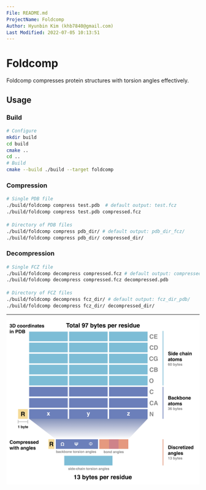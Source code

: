 ```yaml
---
File: README.md
ProjectName: Foldcomp
Author: Hyunbin Kim (khb7840@gmail.com)
Last Modified: 2022-07-05 10:13:51
---
```


# Foldcomp
Foldcomp compresses protein structures with torsion angles effectively.

## Usage

### Build
```sh
# Configure
mkdir build
cd build
cmake ..
cd ..
# Build
cmake --build ./build --target foldcomp
```
### Compression
```sh
# Single PDB file
./build/foldcomp compress test.pdb  # default output: test.fcz
./build/foldcomp compress test.pdb compressed.fcz

# Directory of PDB files
./build/foldcomp compress pdb_dir/ # default output: pdb_dir_fcz/
./build/foldcomp compress pdb_dir/ compressed_dir/
```
### Decompression
```sh
# Single FCZ file
./build/foldcomp decompress compressed.fcz # default output: compressed.pdb
./build/foldcomp decompress compressed.fcz decompressed.pdb

# Directory of FCZ files
./build/foldcomp decompress fcz_dir/ # default output: fcz_dir_pdb/
./build/foldcomp decompress fcz_dir/ decompressed_dir/
```

---

![abstract](img/Abstract.jpg)